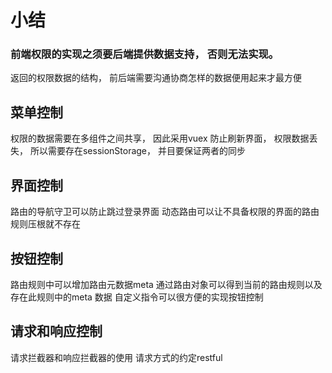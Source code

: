 # 小结
### 前端权限的实现之须要后端提供数据支持， 否则无法实现。
返回的权限数据的结构， 前后端需要沟通协商怎样的数据便用起来才最方便

## 菜单控制
权限的数据需要在多组件之间共享， 因此采用vuex
防止刷新界面， 权限数据丢失， 所以需要存在sessionStorage， 并目要保证两者的同步
## 界面控制
路由的导航守卫可以防止跳过登录界面
动态路由可以让不具备权限的界面的路由规则压根就不存在
## 按钮控制
路由规则中可以增加路由元数据meta
通过路由对象可以得到当前的路由规则以及存在此规则中的meta 数据
自定义指令可以很方便的实现按钮控制
## 请求和响应控制
请求拦截器和响应拦截器的使用
请求方式的约定restful

